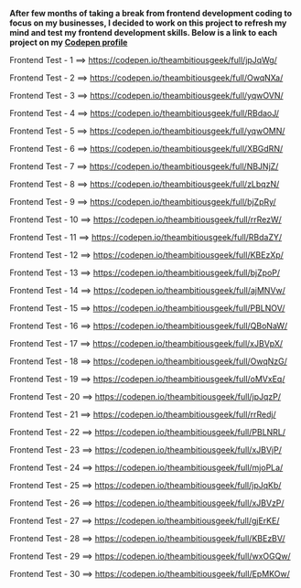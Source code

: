 <strong>After few months of taking a break from frontend development coding to focus on my businesses, I decided to work on this project to refresh my mind and test my frontend development skills. Below is a link to each project on my <a href="https://codepen.io/theambitiousgeek" target="_blank">Codepen profile</a></strong>



Frontend Test - 1  ==> https://codepen.io/theambitiousgeek/full/jpJqWg/

Frontend Test - 2  ==> https://codepen.io/theambitiousgeek/full/OwqNXa/

Frontend Test - 3  ==> https://codepen.io/theambitiousgeek/full/yqwOVN/

Frontend Test - 4  ==> https://codepen.io/theambitiousgeek/full/RBdaoJ/

Frontend Test - 5  ==> https://codepen.io/theambitiousgeek/full/yqwOMN/

Frontend Test - 6  ==> https://codepen.io/theambitiousgeek/full/XBGdRN/

Frontend Test - 7  ==> https://codepen.io/theambitiousgeek/full/NBJNjZ/

Frontend Test - 8  ==> https://codepen.io/theambitiousgeek/full/zLbqzN/

Frontend Test - 9  ==> https://codepen.io/theambitiousgeek/full/bjZpRy/

Frontend Test - 10  ==> https://codepen.io/theambitiousgeek/full/rrRezW/

Frontend Test - 11  ==> https://codepen.io/theambitiousgeek/full/RBdaZY/

Frontend Test - 12  ==> https://codepen.io/theambitiousgeek/full/KBEzXp/

Frontend Test - 13  ==> https://codepen.io/theambitiousgeek/full/bjZpoP/

Frontend Test - 14  ==> https://codepen.io/theambitiousgeek/full/ajMNVw/

Frontend Test - 15  ==> https://codepen.io/theambitiousgeek/full/PBLNOV/

Frontend Test - 16  ==> https://codepen.io/theambitiousgeek/full/QBoNaW/

Frontend Test - 17  ==> https://codepen.io/theambitiousgeek/full/xJBVpX/

Frontend Test - 18  ==> https://codepen.io/theambitiousgeek/full/OwqNzG/

Frontend Test - 19  ==> https://codepen.io/theambitiousgeek/full/oMVxEq/

Frontend Test - 20  ==> https://codepen.io/theambitiousgeek/full/jpJqzP/

Frontend Test - 21  ==> https://codepen.io/theambitiousgeek/full/rrRedj/

Frontend Test - 22  ==> https://codepen.io/theambitiousgeek/full/PBLNRL/

Frontend Test - 23  ==> https://codepen.io/theambitiousgeek/full/xJBVjP/

Frontend Test - 24  ==> https://codepen.io/theambitiousgeek/full/mjoPLa/

Frontend Test - 25  ==> https://codepen.io/theambitiousgeek/full/jpJqKb/

Frontend Test - 26  ==> https://codepen.io/theambitiousgeek/full/xJBVzP/

Frontend Test - 27  ==> https://codepen.io/theambitiousgeek/full/gjErKE/

Frontend Test - 28  ==> https://codepen.io/theambitiousgeek/full/KBEzBV/

Frontend Test - 29  ==> https://codepen.io/theambitiousgeek/full/wxOGQw/

Frontend Test - 30  ==> https://codepen.io/theambitiousgeek/full/EpMKOw/